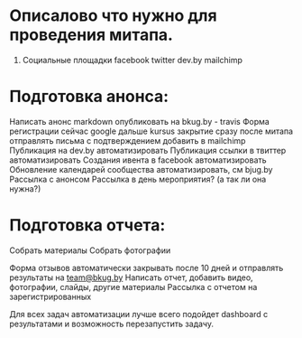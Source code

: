 # Описалово что нужно для проведения митапа.

1. Социальные площадки
 facebook
 twitter
 dev.by
 mailchimp

# Подготовка анонса:
  Написать анонс
    markdown
    опубликовать на bkug.by - travis 
  Форма регистрации
    сейчас google
    дальше kursus
      закрытие сразу после митапа
      отправлять письма с подтверждением
      добавить в mailchimp
  Публикация на dev.by
    автоматизировать
  Публикация ссылки в твиттер
    автоматизировать
  Создания ивента в facebook 
    автоматизировать
  Обновление календарей сообщества
    автоматизировать, см bjug.by
  Рассылка с анонсом
  Рассылка в день мероприятия? (а так ли она нужна?)

# Подготовка отчета:
  Собрать материалы
  Собрать фотографии
  
  Форма отзывов
    автоматически закрывать после 10 дней и отправлять результаты на team@bkug.by
  Написать отчет, добавить видео, фотографии, слайды, другие материалы
  Рассылка с отчетом на зарегистрированных

Для всех задач автоматизации лучше всего подойдет dashboard с результатами и возможность перезапустить задачу.

